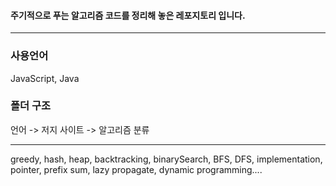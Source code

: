 #### 주기적으로 푸는 알고리즘 코드를 정리해 놓은 레포지토리 입니다.



---

### 사용언어

JavaScript,  Java



### 폴더 구조

언어 -> 저지 사이트 -> 알고리즘 분류



---



greedy, hash, heap, backtracking, binarySearch, BFS, DFS, implementation, pointer, prefix sum, lazy propagate, dynamic programming.... 